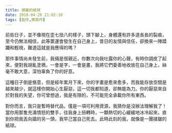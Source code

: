 ```yaml
---
title: 揉皺的紙球
date: 2018-04-26 21:02:10
tags: [創作,微寫作]
---
```


前些日子，並不像現在歪七扭八的樣子，頭下腳上，身體還有許多道長長的裂痕，至今仍無法相信，此等噩運會發生在自己身上，昔日的友情與信任，卻換來一陣蹂躪和輕視，難道這就是我應得的嗎？

那件事情尚未發生前，我倆是很親近，你數次向我吐露你的心聲，有時你調皮了起來，便對我胡亂塗鴉，一會是字，一會是畫，我將它們委善地收放在自己身上，絲毫不敢大意，深怕辜負了你的好意。

這種日子倒是愜意，但是經年累月下來，你的字畫是愈來愈多，而我能存放空間是越來越少，就這樣你開始心生厭惡，這一切我都知道，卻無能為力。你的厭惡來自於對我的失望，你可曾想過，我是有限的，不可能完全承載你所有東西。

對你而言，我只是暫時替代品，僅是一項可利用資源，我猜你是沒辦法理解我了！當你用那隻充滿憤怒的雙手，往我身上扭轉時，一顆熱切的心緩緩地冰冷起來，直到你把我丟向牆的另一頭，我早己當自己死去。此時此刻的我，就像是一團揉皺的紙球。
